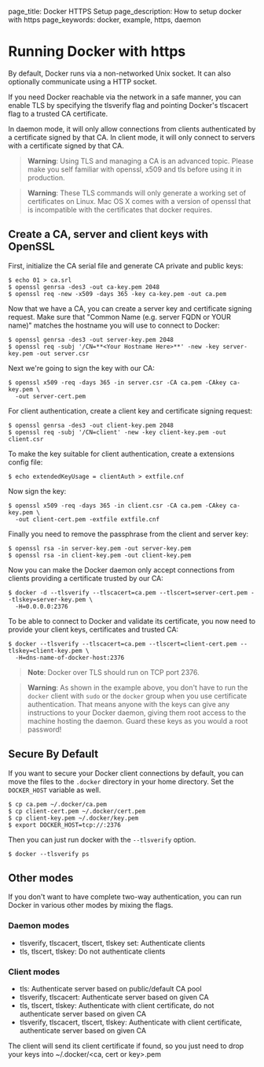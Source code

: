 page_title: Docker HTTPS Setup
page_description: How to setup docker with https
page_keywords: docker, example, https, daemon

# Running Docker with https

By default, Docker runs via a non-networked Unix socket. It can also
optionally communicate using a HTTP socket.

If you need Docker reachable via the network in a safe manner, you can
enable TLS by specifying the tlsverify flag and pointing Docker's
tlscacert flag to a trusted CA certificate.

In daemon mode, it will only allow connections from clients
authenticated by a certificate signed by that CA. In client mode, it
will only connect to servers with a certificate signed by that CA.

> **Warning**: 
> Using TLS and managing a CA is an advanced topic. Please make you self
> familiar with openssl, x509 and tls before using it in production.

> **Warning**:
> These TLS commands will only generate a working set of certificates on Linux.
> Mac OS X comes with a version of openssl that is incompatible with the 
> certificates that docker requires.

## Create a CA, server and client keys with OpenSSL

First, initialize the CA serial file and generate CA private and public
keys:

    $ echo 01 > ca.srl
    $ openssl genrsa -des3 -out ca-key.pem 2048
    $ openssl req -new -x509 -days 365 -key ca-key.pem -out ca.pem

Now that we have a CA, you can create a server key and certificate
signing request. Make sure that "Common Name (e.g. server FQDN or YOUR
name)" matches the hostname you will use to connect to Docker:

    $ openssl genrsa -des3 -out server-key.pem 2048
    $ openssl req -subj '/CN=**<Your Hostname Here>**' -new -key server-key.pem -out server.csr

Next we're going to sign the key with our CA:

    $ openssl x509 -req -days 365 -in server.csr -CA ca.pem -CAkey ca-key.pem \
      -out server-cert.pem

For client authentication, create a client key and certificate signing
request:

    $ openssl genrsa -des3 -out client-key.pem 2048
    $ openssl req -subj '/CN=client' -new -key client-key.pem -out client.csr

To make the key suitable for client authentication, create a extensions
config file:

    $ echo extendedKeyUsage = clientAuth > extfile.cnf

Now sign the key:

    $ openssl x509 -req -days 365 -in client.csr -CA ca.pem -CAkey ca-key.pem \
      -out client-cert.pem -extfile extfile.cnf

Finally you need to remove the passphrase from the client and server
key:

    $ openssl rsa -in server-key.pem -out server-key.pem
    $ openssl rsa -in client-key.pem -out client-key.pem

Now you can make the Docker daemon only accept connections from clients
providing a certificate trusted by our CA:

    $ docker -d --tlsverify --tlscacert=ca.pem --tlscert=server-cert.pem --tlskey=server-key.pem \
      -H=0.0.0.0:2376

To be able to connect to Docker and validate its certificate, you now
need to provide your client keys, certificates and trusted CA:

    $ docker --tlsverify --tlscacert=ca.pem --tlscert=client-cert.pem --tlskey=client-key.pem \
      -H=dns-name-of-docker-host:2376

> **Note**:
> Docker over TLS should run on TCP port 2376.

> **Warning**: 
> As shown in the example above, you don't have to run the
> `docker` client with `sudo` or
> the `docker` group when you use certificate
> authentication. That means anyone with the keys can give any
> instructions to your Docker daemon, giving them root access to the
> machine hosting the daemon. Guard these keys as you would a root
> password!

## Secure By Default

If you want to secure your Docker client connections by default, you can move the files
to the `.docker` directory in your home directory. Set the `DOCKER_HOST` variable as well.

    $ cp ca.pem ~/.docker/ca.pem
    $ cp client-cert.pem ~/.docker/cert.pem
    $ cp client-key.pem ~/.docker/key.pem
    $ export DOCKER_HOST=tcp://:2376

Then you can just run docker with the `--tlsverify` option.

    $ docker --tlsverify ps

## Other modes

If you don't want to have complete two-way authentication, you can run
Docker in various other modes by mixing the flags.

### Daemon modes

 - tlsverify, tlscacert, tlscert, tlskey set: Authenticate clients
 - tls, tlscert, tlskey: Do not authenticate clients

### Client modes

 - tls: Authenticate server based on public/default CA pool
 - tlsverify, tlscacert: Authenticate server based on given CA
 - tls, tlscert, tlskey: Authenticate with client certificate, do not
   authenticate server based on given CA
 - tlsverify, tlscacert, tlscert, tlskey: Authenticate with client
   certificate, authenticate server based on given CA

The client will send its client certificate if found, so you just need
to drop your keys into ~/.docker/<ca, cert or key>.pem
